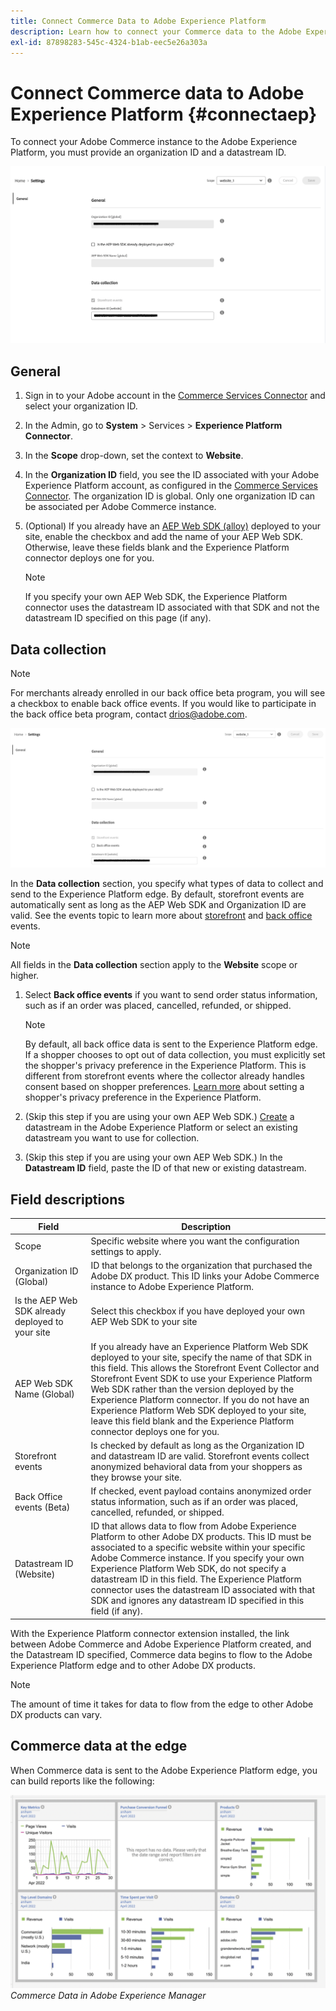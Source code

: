 ```yaml
---
title: Connect Commerce Data to Adobe Experience Platform
description: Learn how to connect your Commerce data to the Adobe Experience Platform.
exl-id: 87898283-545c-4324-b1ab-eec5e26a303a
---
```

# Connect Commerce data to Adobe Experience Platform {#connectaep}

To connect your Adobe Commerce instance to the Adobe Experience Platform, you must provide an organization ID and a datastream ID.

![Experience Platform connector configuration](assets/epc-config-sf.png)

## General

1. Sign in to your Adobe account in the [Commerce Services Connector](../landing/saas.md#organizationid) and select your organization ID.

1. In the Admin, go to **System** > Services > **Experience Platform Connector**.

1. In the **Scope** drop-down, set the context to **Website**.

1. In the **Organization ID** field, you see the ID associated with your Adobe Experience Platform account, as configured in the [Commerce Services Connector](../landing/saas.md#organizationid). The organization ID is global. Only one organization ID can be associated per Adobe Commerce instance.

1. (Optional) If you already have an [AEP Web SDK (alloy)](https://experienceleague.adobe.com/docs/experience-platform/edge/home.html) deployed to your site, enable the checkbox and add the name of your AEP Web SDK. Otherwise, leave these fields blank and the Experience Platform connector deploys one for you.

    >[!NOTE]
    >
    >If you specify your own AEP Web SDK, the Experience Platform connector uses the datastream ID associated with that SDK and not the datastream ID specified on this page (if any).

## Data collection

>[!NOTE]
>
>For merchants already enrolled in our back office beta program, you will see a checkbox to enable back office events. If you would like to participate in the back office beta program, contact [drios@adobe.com](mailto:drios@adobe.com).

![Beta Experience Platform connector configuration](assets/epc-config-beta.png)

In the **Data collection** section, you specify what types of data to collect and send to the Experience Platform edge. By default, storefront events are automatically sent as long as the AEP Web SDK and Organization ID are valid. See the events topic to learn more about [storefront](events.md#storefront-events) and [back office](events.md#beta-order-status-events) events.

>[!NOTE]
>
>All fields in the **Data collection** section apply to the **Website** scope or higher.

1. Select **Back office events** if you want to send order status information, such as if an order was placed, cancelled, refunded, or shipped.

    >[!NOTE]
    >
    >By default, all back office data is sent to the Experience Platform edge. If a shopper chooses to opt out of data collection, you must explicitly set the  shopper's privacy preference in the Experience Platform. This is different from storefront events where the collector already handles consent based on shopper preferences. [Learn more](https://experienceleague.adobe.com/docs/experience-platform/landing/governance-privacy-security/consent/adobe/dataset.html) about setting a shopper's privacy preference in the Experience Platform.

1. (Skip this step if you are using your own AEP Web SDK.) [Create](https://experienceleague.adobe.com/docs/experience-platform/edge/datastreams/configure.html#create) a datastream in the Adobe Experience Platform or select an existing datastream you want to use for collection.

1. (Skip this step if you are using your own AEP Web SDK.) In the **Datastream ID** field, paste the ID of that new or existing datastream.

## Field descriptions

| Field | Description |
|--- |--- |
| Scope | Specific website where you want the configuration settings to apply. |
| Organization ID (Global)| ID that belongs to the organization that purchased the Adobe DX product. This ID links your Adobe Commerce instance to Adobe Experience Platform. |
|Is the AEP Web SDK already deployed to your site|Select this checkbox if you have deployed your own AEP Web SDK to your site|
|AEP Web SDK Name (Global)| If you already have an Experience Platform Web SDK deployed to your site, specify the name of that SDK in this field. This allows the Storefront Event Collector and Storefront Event SDK to use your Experience Platform Web SDK rather than the version deployed by the Experience Platform connector. If you do not have an Experience Platform Web SDK deployed to your site, leave this field blank and the Experience Platform connector deploys one for you.|
|Storefront events|Is checked by default as long as the Organization ID and datastream ID are valid. Storefront events collect anonymized behavioral data from your shoppers as they browse your site.|
|Back Office events (Beta)| If checked, event payload contains anonymized order status information, such as if an order was placed, cancelled, refunded, or shipped. |
| Datastream ID (Website) | ID that allows data to flow from Adobe Experience Platform to other Adobe DX products. This ID must be associated to a specific website within your specific Adobe Commerce instance. If you specify your own Experience Platform Web SDK, do not specify a datastream ID in this field. The Experience Platform connector uses the datastream ID associated with that SDK and ignores any datastream ID specified in this field (if any).|

With the Experience Platform connector extension installed, the link between Adobe Commerce and Adobe Experience Platform created, and the Datastream ID specified, Commerce data begins to flow to the Adobe Experience Platform edge and to other Adobe DX products. 

>[!NOTE]
>
> The amount of time it takes for data to flow from the edge to other Adobe DX products can vary.

## Commerce data at the edge

When Commerce data is sent to the Adobe Experience Platform edge, you can build reports like the following:

![Commerce Data in Adobe Experience Manager](assets/aem-data-1.png)
_Commerce Data in Adobe Experience Manager_
